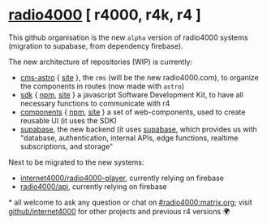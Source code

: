 # [radio4000](https://radio4000.com) [ r4000, r4k, r4 ]

This github organisation is the new `alpha` version of radio4000 systems (migration to supabase, from dependency firebase).

The new architecture of repositories (WIP) is currently:

- [cms-astro](https://github.com/radio4000/cms-astro) { [site](https://cms-astro.pages.dev) }, the `cms` (will be the new radio4000.com), to organize the components in routes (now made with `astro`)
- [sdk](https://github.com/radio4000/sdk) { [npm](https://www.npmjs.com/package/@radio4000/sdk), [site](https://radio4000.gitlab.io/sdk) } a javascript Software Development Kit, to have all necessary functions to communicate with r4
- [components](https://github.com/radio4000/components) { [npm](https://www.npmjs.com/package/@radio4000/components), [site](https://radio4000.gitlab.io/components) } a set of web-components, used to create reusable UI (it uses the SDK)
- [supabase](https://github.com/radio4000/supabase), the new backend (it uses [supabase](https://supabase.com), which provides us with "database, authentication, internal APIs, edge functions, realtime subscriptions, and storage"

Next to be migrated to the new systems:

- [internet4000/radio4000-player](https://github.com/internet4000/radio4000-player), currently relying on firebase
- [radio4000/api](https://github.com/radio4000/api), currently relying on firebase


\* all welcome to ask any question or chat on [#radio4000:matrix.org](https://matrix.to/#/#radio4000:matrix.org); visit [github/internet4000](https://github.com/internet4000) for other projects and previous r4 versions 🌍
